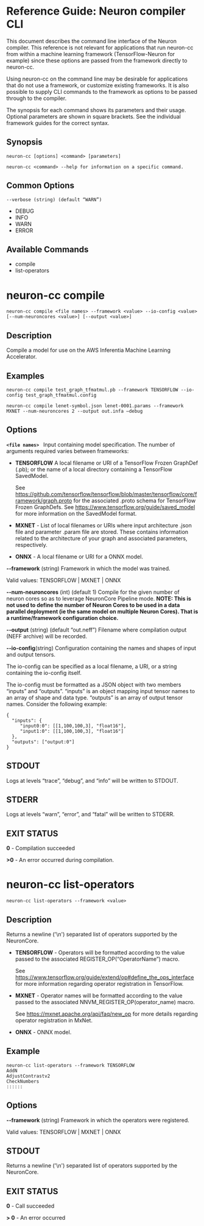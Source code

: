 # Reference Guide: Neuron compiler CLI 

This document describes the command line interface of the Neuron compiler. This reference is not relevant for applications that run neuron-cc from within a machine learning framework (TensorFlow-Neuron for example) since these options are passed from the framework directly to neuron-cc. 

Using neuron-cc on the command line may be desirable for applications that do not use a framework, or customize existing frameworks. It is also possible to supply CLI commands to the framework as options to be passed through to the compiler. 

The synopsis for each command shows its parameters and their usage. Optional parameters are shown in square brackets. See the individual framework guides for the correct syntax. 


## Synopsis

```
neuron-cc [options] <command> [parameters] 
```

```
neuron-cc <command> --help for information on a specific command. 
```


## Common Options

```
--verbose (string) (default “WARN”) 
``` 

* DEBUG
* INFO
* WARN
* ERROR


## Available Commands

* compile
* list-operators


# neuron-cc compile

```
neuron-cc compile <file names> --framework <value> --io-config <value> [--num-neuroncores <value>] [--output <value>]
```

## Description

Compile a model for use on the AWS Inferentia Machine Learning Accelerator.

## Examples

```
neuron-cc compile test_graph_tfmatmul.pb --framework TENSORFLOW --io-config test_graph_tfmatmul.config
```

```
neuron-cc compile lenet-symbol.json lenet-0001.params --framework MXNET --num-neuroncores 2 --output out.infa —debug
```

## Options

**```<file names> ```**
Input containing model specification. The number of arguments required varies between frameworks:

* **TENSORFLOW** A local filename or URI of a TensorFlow Frozen GraphDef (.pb); or the name of a local directory containing a TensorFlow SavedModel.
    
    See https://github.com/tensorflow/tensorflow/blob/master/tensorflow/core/framework/graph.proto for the associated .proto schema for TensorFlow Frozen GraphDefs. See https://www.tensorflow.org/guide/saved_model for more information on the SavedModel format.
* **MXNET** - List of local filenames or URIs where input architecture .json file and parameter .param file are stored. These contains information related to the architecture of your graph and associated parameters, respectively.
* **ONNX** - A local filename or URI for a ONNX model.

**--framework** (string)
Framework in which the model was trained. 

Valid values: TENSORFLOW | MXNET | ONNX

**--num-neuroncores** (int) (default 1)
Compile for the given number of neuron cores so as to leverage NeuronCore Pipeline mode. **NOTE: This is not used to define the number of Neuron Cores to be used in a data parallel deployment (ie the same model on multiple Neuron Cores). That is a runtime/framework configuration choice.** 

**--output** (string) (default “out.neff”)
Filename where compilation output (NEFF archive) will be recorded.

**--io-config**(string) 
Configuration containing the names and shapes of input and output tensors.

The io-config can be specified as a local filename, a URI, or a string containing the io-config itself.

The io-config must be formatted as a JSON object with two members “inputs” and “outputs”. “inputs” is an object mapping input tensor names to an array of shape and data type. “outputs” is an array of output tensor names. Consider the following example:


```
{
  "inputs": {
     "input0:0": [[1,100,100,3], "float16"],
     "input1:0": [[1,100,100,3], "float16"]
  },
  "outputs": ["output:0"]
}
```

## STDOUT

Logs at levels “trace”, “debug”, and “info” will be written to STDOUT.

## STDERR

Logs at levels “warn”, “error”, and “fatal” will be written to STDERR.

## EXIT STATUS

**0** - Compilation succeeded

**>0** - An error occurred during compilation.

# neuron-cc list-operators

```
neuron-cc list-operators --framework <value>
```

## Description

Returns a newline ('\n') separated list of operators supported by the NeuronCore.


* **TENSORFLOW** - Operators will be formatted according to the value passed to the associated REGISTER_OP(“OperatorName”) macro. 
    
    See https://www.tensorflow.org/guide/extend/op#define_the_ops_interface for more information regarding operator registration in TensorFlow.
    
* **MXNET** - Operator names will be formatted according to the value passed to the associated NNVM_REGISTER_OP(operator_name) macro. 
    
    See https://mxnet.apache.org/api/faq/new_op for more details regarding operator registration in MxNet.
    
* **ONNX** - ONNX model.

## Example

```
neuron-cc list-operators --framework TENSORFLOW
AddN
AdjustContrastv2
CheckNumbers
::::::
```

## Options

**--framework** (string)
Framework in which the operators were registered.  

Valid values: TENSORFLOW | MXNET | ONNX

## STDOUT

Returns a newline ('\n') separated list of operators supported by the NeuronCore.

## EXIT STATUS

**0** - Call succeeded

**> 0** - An error occurred


